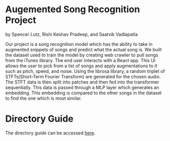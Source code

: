 # Augemented Song Recognition Project

by Spencer Lutz, Rishi Keshav Pradeep, and Saatvik Vadlapatla

Our project is a song recognition model which has the ability to take in augmented snippets of songs and predict what the actual song is. We built the dataset used to train the model by creating web crawler to pull songs from the iTunes library. The end user interacts with a React app. This UI allows the user to pick from a list of songs and apply augmentations to it such as pitch, speed, and noise. Using the librosa library, a random triplet of STFTs(Short-Term Fourier Transform) are generated for the chosen audio. The STFT data is then split into patches and then fed into the transformer sequentially. This data is passed through a MLP layer which generates an embedding. This embedding is compared to the other songs in the dataset to find the one which is most similar.

# Directory Guide

The directory guide can be accessed [here](markdown/directory.md).
